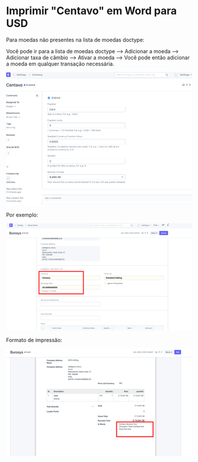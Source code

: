 # Imprimir "Centavo" em Word para USD


Para moedas não presentes na lista de moedas doctype:


Você pode ir para a lista de moedas doctype --> Adicionar a moeda --> Adicionar taxa de câmbio --> Ativar a moeda --> Você pode então adicionar a moeda em qualquer transação necessária.


![](/files/kue13XQ.png)


Por exemplo:


![](/files/NrkXiGJ.png)


Formato de impressão:


![](/files/QKgg11w.png)